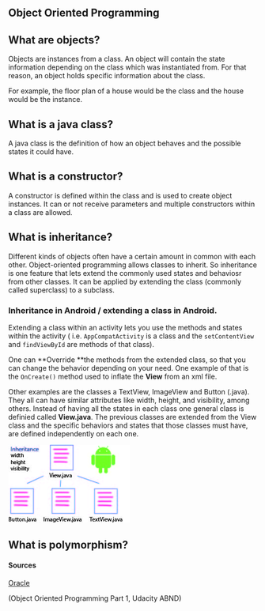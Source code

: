 ## Object Oriented Programming

## What are objects?

Objects are instances from a class.  An object will contain the state information depending on the class which was instantiated from. For that reason, an object holds specific information about the class.

For example, the floor plan of a house would be the class and the house would be the instance.

## What is a java class?

A java class is the definition of how an object behaves and the possible states it could have.

## What is a constructor?

A constructor is defined within the class and is used to create object instances. It can or not receive parameters and multiple constructors within a class are allowed.

## What is inheritance?

Different kinds of objects often have a certain amount in common with each other. Object-oriented programming allows classes to inherit. So inheritance is one feature that lets extend the  commonly used states and behaviosr from other classes.  It can be applied by extending the class \(commonly called superclass\) to a subclass.

### Inheritance in Android / extending a class in Android.

Extending a class within an activity lets you use the methods and states within the activity \( i.e. `AppCompatActivity` is a class and the `setContentView` and `findViewById` are methods of that class\).

One can **Override **the methods from the extended class, so that you can change the behavior depending on your need.  One example of that is the `OnCreate()` method used to inflate the **View** from an xml file.

Other examples are the classes a TextView, ImageView and Button \(.java\). They all can have similar attributes like width, height, and visibility, among others. Instead of having all the states in each class one general class is definied called **View.java**. The previous classes are extended from the View class and the specific behaviors and states that those classes must have, are defined independently on each one.

![](/assets/inheritance.jpg)

## What is polymorphism?

#### Sources

[Oracle](https://docs.oracle.com/javase/tutorial/java/concepts/object.html)

\(Object Oriented Programming Part 1, Udacity ABND\)

